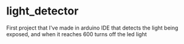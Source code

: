 # light_detector
First project that I've made in arduino IDE that detects the light being exposed, and when it reaches 600 turns off the led light
